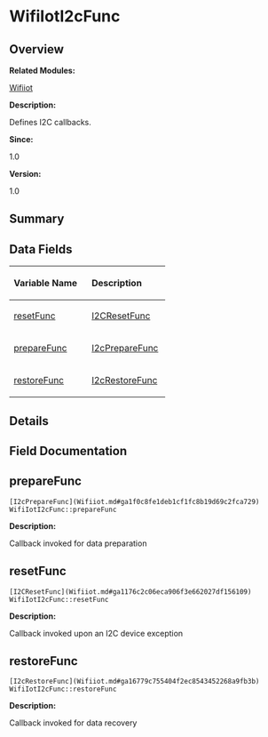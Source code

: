 # WifiIotI2cFunc<a name="ZH-CN_TOPIC_0000001054595105"></a>

## **Overview**<a name="section1966963801191904"></a>

**Related Modules:**

[Wifiiot](Wifiiot.md)

**Description:**

Defines I2C callbacks. 

**Since:**

1.0

**Version:**

1.0

## **Summary**<a name="section1588723698191904"></a>

## Data Fields<a name="pub-attribs"></a>

<a name="table803818132191904"></a>
<table><thead align="left"><tr id="row859032302191904"><th class="cellrowborder" valign="top" width="50%" id="mcps1.1.3.1.1"><p id="p1617706074191904"><a name="p1617706074191904"></a><a name="p1617706074191904"></a>Variable Name</p>
</th>
<th class="cellrowborder" valign="top" width="50%" id="mcps1.1.3.1.2"><p id="p405715202191904"><a name="p405715202191904"></a><a name="p405715202191904"></a>Description</p>
</th>
</tr>
</thead>
<tbody><tr id="row2056659251191904"><td class="cellrowborder" valign="top" width="50%" headers="mcps1.1.3.1.1 "><p id="p15652808191904"><a name="p15652808191904"></a><a name="p15652808191904"></a><a href="WifiIotI2cFunc.md#a9feb0d5af81f7aba205c276b9f3c9d62">resetFunc</a></p>
</td>
<td class="cellrowborder" valign="top" width="50%" headers="mcps1.1.3.1.2 "><p id="p1578824082191904"><a name="p1578824082191904"></a><a name="p1578824082191904"></a><a href="Wifiiot.md#ga1176c2c06eca906f3e662027df156109">I2CResetFunc</a>&nbsp;</p>
</td>
</tr>
<tr id="row1962659888191904"><td class="cellrowborder" valign="top" width="50%" headers="mcps1.1.3.1.1 "><p id="p173329721191904"><a name="p173329721191904"></a><a name="p173329721191904"></a><a href="WifiIotI2cFunc.md#a9f3d568d7e3c3c3e69cbb33b93bfe946">prepareFunc</a></p>
</td>
<td class="cellrowborder" valign="top" width="50%" headers="mcps1.1.3.1.2 "><p id="p1653220426191904"><a name="p1653220426191904"></a><a name="p1653220426191904"></a><a href="Wifiiot.md#ga1f0c8fe1deb1cf1fc8b19d69c2fca729">I2cPrepareFunc</a>&nbsp;</p>
</td>
</tr>
<tr id="row1817164142191904"><td class="cellrowborder" valign="top" width="50%" headers="mcps1.1.3.1.1 "><p id="p1259874849191904"><a name="p1259874849191904"></a><a name="p1259874849191904"></a><a href="WifiIotI2cFunc.md#adc1d6da360168022a6ef3472760fbf1e">restoreFunc</a></p>
</td>
<td class="cellrowborder" valign="top" width="50%" headers="mcps1.1.3.1.2 "><p id="p1011946177191904"><a name="p1011946177191904"></a><a name="p1011946177191904"></a><a href="Wifiiot.md#ga16779c755404f2ec8543452268a9fb3b">I2cRestoreFunc</a>&nbsp;</p>
</td>
</tr>
</tbody>
</table>

## **Details**<a name="section379138535191904"></a>

## **Field Documentation**<a name="section1932889132191904"></a>

## prepareFunc<a name="a9f3d568d7e3c3c3e69cbb33b93bfe946"></a>

```
[I2cPrepareFunc](Wifiiot.md#ga1f0c8fe1deb1cf1fc8b19d69c2fca729) WifiIotI2cFunc::prepareFunc
```

 **Description:**

Callback invoked for data preparation 

## resetFunc<a name="a9feb0d5af81f7aba205c276b9f3c9d62"></a>

```
[I2CResetFunc](Wifiiot.md#ga1176c2c06eca906f3e662027df156109) WifiIotI2cFunc::resetFunc
```

 **Description:**

Callback invoked upon an I2C device exception 

## restoreFunc<a name="adc1d6da360168022a6ef3472760fbf1e"></a>

```
[I2cRestoreFunc](Wifiiot.md#ga16779c755404f2ec8543452268a9fb3b) WifiIotI2cFunc::restoreFunc
```

 **Description:**

Callback invoked for data recovery 

